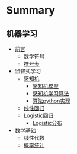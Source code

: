 # Summary

## 机器学习

* [前言](README.md)
  * [数学符号](shu-xue-fu-hao.md)
  * [符号表](fu-hao-biao.md)
* 监督式学习
  * [感知机](gan-zhi-ji.md)
    * [感知机模型](gan-zhi-xue-xi-ji.md)
    * [感知机学习算法](gan-zhi-ji-xue-xi-suan-fa.md)
    * [算法python实现](suan-fa-python-shi-xian.md)
  * [线性回归](xian-xing-hui-gui.md)
  * [Logistic回归](logistichui-gui.md)
    * [Logistic分布](logistichui-gui/logisticfen-bu.md)
* [数学基础](shu-xue-ji-chu.md)
  * 线性代数
  * [概率统计](shu-xue-ji-chu/gai-lv-tong-ji.md)

